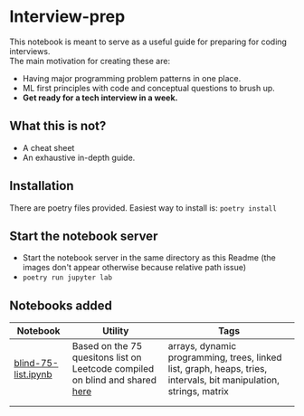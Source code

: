 # Interview-prep


This notebook is meant to serve as a useful guide for preparing for coding interviews. <br>
The main motivation for creating these are: 
 * Having major programming problem patterns in one place.
 * ML first principles with code and conceptual questions to brush up.
 * **Get ready for a tech interview in a week.**

## What this is not?

* A cheat sheet
* An exhaustive in-depth guide.

## Installation

There are poetry files provided. Easiest way to install is:
```poetry install```

## Start the notebook server

* Start the notebook server in the same directory as this Readme (the images don't appear otherwise because relative path issue)
* ```poetry run jupyter lab```

## Notebooks added

| Notebook 	 | Utility	                                                                            | Tags	                                                                                                               |
|----------|-------------------------------------------------------------------------------------|---------------------------------------------------------------------------------------------------------------------|
| 	    [blind-75-list.ipynb](notebooks%2Fcoding_questions%2Fblind-75-list.ipynb)    | 	  Based on the 75 quesitons list on Leetcode compiled on blind and shared [here](https://leetcode.com/discuss/general-discussion/460599/blind-75-leetcode-questions) | 	arrays, dynamic programming, trees, linked list, graph, heaps, tries, intervals, bit manipulation, strings, matrix |
| 	        | 	                                                                                   | 	                                                                                                                   |
| 	        | 	                                                                                   | 	                                                                                                                   |